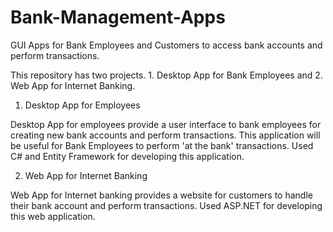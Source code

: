 # Bank-Management-Apps
GUI Apps for Bank Employees and Customers to access bank accounts and perform transactions.

This repository has two projects. 1. Desktop App for Bank Employees and 2. Web App for Internet Banking.

1. Desktop App for Employees

Desktop App for employees provide a user interface to bank employees for creating new bank accounts and perform transactions. This application will be useful for Bank
Employees to perform 'at the bank' transactions. Used C# and Entity Framework for developing this application. 

2. Web App for Internet Banking

Web App for Internet banking provides a website for customers to handle their bank account and perform transactions. Used ASP.NET for developing this web application.

